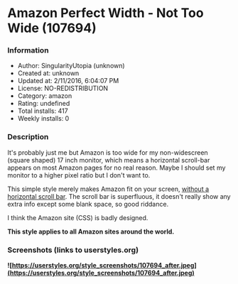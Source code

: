 # Amazon Perfect Width - Not Too Wide (107694)

### Information
- Author: SingularityUtopia (unknown)
- Created at: unknown
- Updated at: 2/11/2016, 6:04:07 PM
- License: NO-REDISTRIBUTION
- Category: amazon
- Rating: undefined
- Total installs: 417
- Weekly installs: 0


### Description
It's probably just me but Amazon is too wide for my non-widescreen (square shaped) 17 inch monitor, which means a horizontal scroll-bar appears on most Amazon pages for no real reason. Maybe I should set my monitor to a higher pixel ratio but I don't want to.

This simple style merely makes Amazon fit on your screen, <a href="https://twitter.com/2045singularity/status/538252374591430656" target="_blank"><u>without a horizontal scroll bar</a></u>. The scroll bar is superfluous, it doesn't really show any extra info except some blank space, so good riddance.

I think the Amazon site (CSS) is badly designed.

<b>This style applies to all Amazon sites around the world.<b>


### Screenshots (links to userstyles.org)
![https://userstyles.org/style_screenshots/107694_after.jpeg](https://userstyles.org/style_screenshots/107694_after.jpeg)


